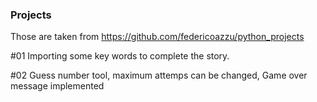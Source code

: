 ### Projects

Those are taken from https://github.com/federicoazzu/python_projects


#01 
Importing some key words to complete the story.

#02 
Guess number tool, maximum attemps can be changed, Game over message implemented

